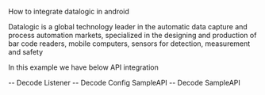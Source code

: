 How to integrate datalogic in android

Datalogic is a global technology leader in the automatic data capture and process automation markets, specialized in the designing and production of bar code readers, mobile computers, sensors for detection, measurement and safety


In this example we have below API integration

-- Decode Listener
-- Decode Config SampleAPI
-- Decode SampleAPI

